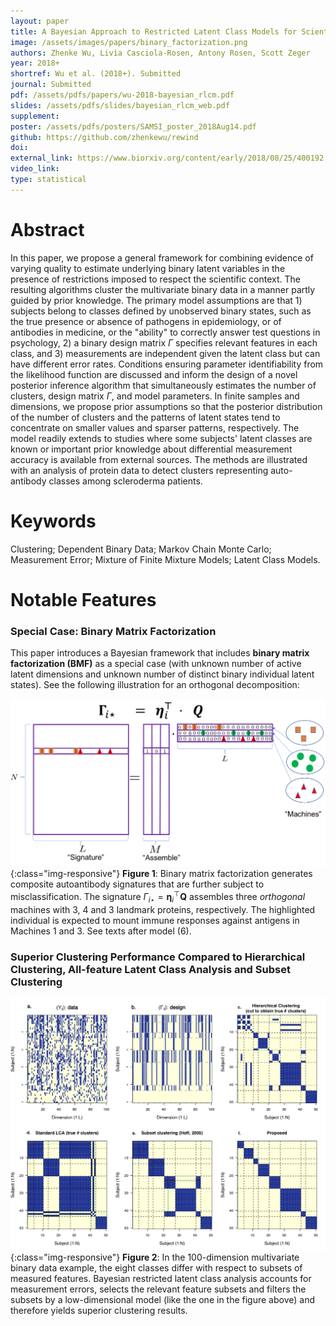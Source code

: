```yaml
---
layout: paper
title: A Bayesian Approach to Restricted Latent Class Models for Scientifically-Structured Clustering of Multivariate Binary Outcomes
image: /assets/images/papers/binary_factorization.png
authors: Zhenke Wu, Livia Casciola-Rosen, Antony Rosen, Scott Zeger
year: 2018+
shortref: Wu et al. (2018+). Submitted
journal: Submitted
pdf: /assets/pdfs/papers/wu-2018-bayesian_rlcm.pdf
slides: /assets/pdfs/slides/bayesian_rlcm_web.pdf
supplement: 
poster: /assets/pdfs/posters/SAMSI_poster_2018Aug14.pdf
github: https://github.com/zhenkewu/rewind
doi: 
external_link: https://www.biorxiv.org/content/early/2018/08/25/400192
video_link: 
type: statistical
---
```


# Abstract

In this paper, we propose a general framework for combining evidence of varying quality to estimate underlying binary latent variables in the presence of restrictions imposed to respect the scientific context. The resulting algorithms cluster the multivariate binary data in a manner partly guided by prior knowledge. The primary model assumptions are that 1) subjects belong to classes defined by unobserved binary states, such as the true presence or absence of pathogens in epidemiology, or of antibodies in medicine, or the "ability" to correctly answer test questions in psychology, 2) a binary design matrix $\Gamma$ specifies relevant features in each class, and 3) measurements are independent given the latent class but can have different error rates. Conditions ensuring parameter identifiability from the likelihood function are discussed and inform the design of a novel posterior inference algorithm that simultaneously estimates the number of clusters, design matrix $\Gamma$, and model parameters. In finite samples and dimensions, we propose prior assumptions so that the posterior distribution of the number of clusters and the patterns of latent states tend to concentrate on smaller values and sparser patterns, respectively. The model readily extends to studies where some subjects' latent classes are known or important prior knowledge about differential measurement accuracy is available from external sources. The methods are illustrated with an analysis of protein data to detect clusters representing auto-antibody classes among scleroderma patients.


# Keywords

Clustering; Dependent Binary Data; Markov Chain Monte Carlo; Measurement Error; Mixture of Finite Mixture Models; Latent Class Models.

# Notable Features

### Special Case: Binary Matrix Factorization

This paper introduces a Bayesian framework that includes **binary matrix factorization (BMF)** as a special case (with unknown number of active latent dimensions and unknown number of distinct binary individual latent states). See the following illustration for an orthogonal decomposition:

![alt text](/assets/images/papers/binary_factorization.png){:class="img-responsive"}
**Figure 1**: Binary matrix factorization generates composite autoantibody signatures that are further subject to misclassification. The signature $\Gamma_{i\star}= \mathbf{\eta}_i^\top\mathbf{Q}$ assembles three *orthogonal* machines with 3, 4 and 3 landmark proteins, respectively. The highlighted individual is expected to mount immune responses against antigens in Machines 1 and 3. See texts after model (6).


### Superior Clustering Performance Compared to Hierarchical Clustering, All-feature Latent Class Analysis and Subset Clustering
![alt text](/assets/images/papers/bmf_motivating_example.jpg){:class="img-responsive"}
**Figure 2**: In the 100-dimension multivariate binary data example, the eight classes differ with respect to subsets of measured features. Bayesian restricted latent class analysis accounts for measurement errors, selects the relevant feature subsets and filters the subsets by a low-dimensional model (like the one in the figure above) and therefore yields superior clustering results. 

